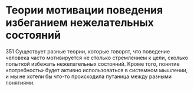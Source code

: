 # Теории мотивации поведения избеганием нежелательных состояний

351 Существует разные теории, которые говорят, что поведение человека часто мотивируется не столько стремлением к цели, сколько попыткой избежать нежелательных состояний. Кроме того, понятие «потребность» будет активно использоваться в системном мышлении, и мы не хотели бы что-то происходила путаница между разными понятиями.
